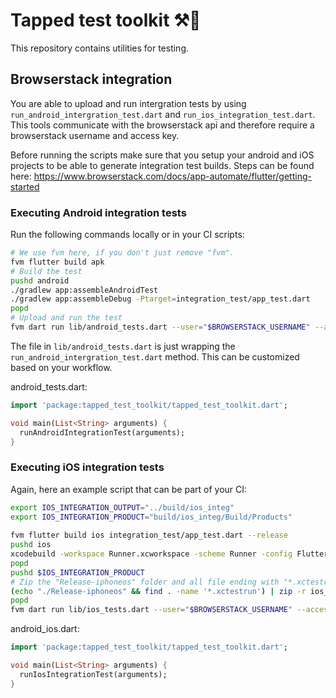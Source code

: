 # Tapped test toolkit ⚒️🧪

This repository contains utilities for testing.

## Browserstack integration

You are able to upload and run intergration tests by using `run_android_intergration_test.dart` and `run_ios_integration_test.dart`. This tools communicate with the browserstack api and therefore require a browserstack username and access key.

Before running the scripts make sure that you setup your android and iOS projects to be able to generate integration test builds.
Steps can be found here: https://www.browserstack.com/docs/app-automate/flutter/getting-started


### Executing Android integration tests
Run the following commands locally or in your CI scripts:
```bash
# We use fvm here, if you don't just remove "fvm".
fvm flutter build apk
# Build the test
pushd android
./gradlew app:assembleAndroidTest
./gradlew app:assembleDebug -Ptarget=integration_test/app_test.dart
popd
# Upload and run the test
fvm dart run lib/android_tests.dart --user="$BROWSERSTACK_USERNAME" --accessKey="$BROWSERSTACK_ACCESS_KEY" --apk="../app/build/app/outputs/apk/debug/app-debug.apk" --testSuite="../app/build/app/outputs/apk/androidTest/debug/app-debug-androidTest.apk
```

The file in `lib/android_tests.dart` is just wrapping the `run_android_intergration_test.dart` method. This can be customized based on your workflow.


android_tests.dart:
```dart
import 'package:tapped_test_toolkit/tapped_test_toolkit.dart';

void main(List<String> arguments) {
  runAndroidIntegrationTest(arguments);
}
```

### Executing iOS integration tests

Again, here an example script that can be part of your CI:
```bash
export IOS_INTEGRATION_OUTPUT="../build/ios_integ"
export IOS_INTEGRATION_PRODUCT="build/ios_integ/Build/Products"
    
fvm flutter build ios integration_test/app_test.dart --release
pushd ios
xcodebuild -workspace Runner.xcworkspace -scheme Runner -config Flutter/Release.xcconfig -derivedDataPath $IOS_INTEGRATION_OUTPUT -sdk iphoneos build-for-testing -quiet
popd
pushd $IOS_INTEGRATION_PRODUCT
# Zip the "Release-iphoneos" folder and all file ending with "*.xctestrun" into "ios_tests.zip"
(echo "./Release-iphoneos" && find . -name '*.xctestrun') | zip -r ios_tests.zip -@
popd
fvm dart run lib/ios_tests.dart --user="$BROWSERSTACK_USERNAME" --accessKey="$BROWSERSTACK_ACCESS_KEY" --path="../app/$IOS_INTEGRATION_PRODUCT/ios_tests.zip"
```

android_ios.dart:
```dart
import 'package:tapped_test_toolkit/tapped_test_toolkit.dart';

void main(List<String> arguments) {
  runIosIntegrationTest(arguments);
}
```

